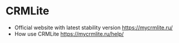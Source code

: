 # CRMLite 
* Official website  with latest stability version https://mycrmlite.ru/
* How use CRMLite https://mycrmlite.ru/help/